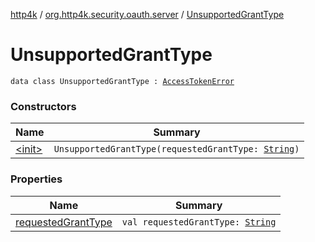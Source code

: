 [http4k](../../index.md) / [org.http4k.security.oauth.server](../index.md) / [UnsupportedGrantType](./index.md)

# UnsupportedGrantType

`data class UnsupportedGrantType : `[`AccessTokenError`](../-access-token-error.md)

### Constructors

| Name | Summary |
|---|---|
| [&lt;init&gt;](-init-.md) | `UnsupportedGrantType(requestedGrantType: `[`String`](https://kotlinlang.org/api/latest/jvm/stdlib/kotlin/-string/index.html)`)` |

### Properties

| Name | Summary |
|---|---|
| [requestedGrantType](requested-grant-type.md) | `val requestedGrantType: `[`String`](https://kotlinlang.org/api/latest/jvm/stdlib/kotlin/-string/index.html) |
